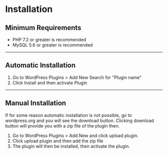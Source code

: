 # Installation

## Minimum Requirements

* PHP 7.2 or greater is recommended
* MySQL 5.6 or greater is recommended
---

## Automatic Installation
1. Go to WordPress Plugins > Add New Search for "Plugin name"
2. Click Install and then activate Plugin 
---

## Manual Installation
If for some reason automatic installation is not possible, go to wordpress.org and you will see the download button. 
Clicking download button will provide you with a zip file of the plugin then.

1. Go to WordPress Plugins > Add New and click upload plugin.
2. Click upload plugin and then add the zip file
3. The plugin will then be installed, then activate the plugin.